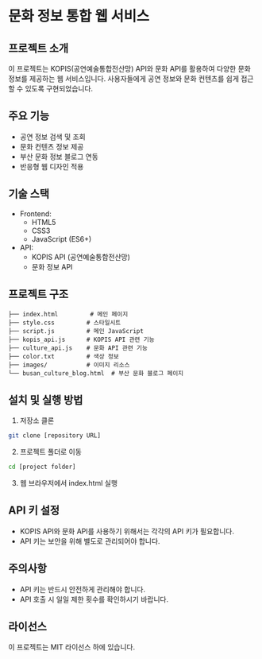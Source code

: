 # 문화 정보 통합 웹 서비스

## 프로젝트 소개
이 프로젝트는 KOPIS(공연예술통합전산망) API와 문화 API를 활용하여 다양한 문화 정보를 제공하는 웹 서비스입니다. 사용자들에게 공연 정보와 문화 컨텐츠를 쉽게 접근할 수 있도록 구현되었습니다.

## 주요 기능
- 공연 정보 검색 및 조회
- 문화 컨텐츠 정보 제공
- 부산 문화 정보 블로그 연동
- 반응형 웹 디자인 적용

## 기술 스택
- Frontend:
  - HTML5
  - CSS3
  - JavaScript (ES6+)
- API:
  - KOPIS API (공연예술통합전산망)
  - 문화 정보 API

## 프로젝트 구조
```
├── index.html         # 메인 페이지
├── style.css         # 스타일시트
├── script.js         # 메인 JavaScript
├── kopis_api.js      # KOPIS API 관련 기능
├── culture_api.js    # 문화 API 관련 기능
├── color.txt         # 색상 정보
├── images/           # 이미지 리소스
└── busan_culture_blog.html  # 부산 문화 블로그 페이지
```

## 설치 및 실행 방법
1. 저장소 클론
```bash
git clone [repository URL]
```

2. 프로젝트 폴더로 이동
```bash
cd [project folder]
```

3. 웹 브라우저에서 index.html 실행

## API 키 설정
- KOPIS API와 문화 API를 사용하기 위해서는 각각의 API 키가 필요합니다.
- API 키는 보안을 위해 별도로 관리되어야 합니다.

## 주의사항
- API 키는 반드시 안전하게 관리해야 합니다.
- API 호출 시 일일 제한 횟수를 확인하시기 바랍니다.

## 라이선스
이 프로젝트는 MIT 라이선스 하에 있습니다.